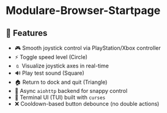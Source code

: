 # Modulare-Browser-Startpage



## 🚀 Features

* 🎮 Smooth joystick control via PlayStation/Xbox controller
* ⚡ Toggle speed level (Circle)
* 🄀 Visualize joystick axes in real-time
* 🔊 Play test sound (Square)
* 🏠 Return to dock and quit (Triangle)
* 🧠 Async `aiohttp` backend for snappy control
* 🔢 Terminal UI (TUI) built with `curses`
* ❌ Cooldown-based button debounce (no double actions)
